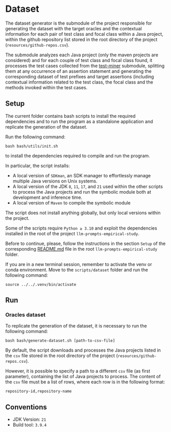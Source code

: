 # Dataset
The dataset generator is the submodule of the project responsible for generating the dataset with the target oracles
and the contextual information for each pair of test class and focal class within a Java project, within the github repository list
stored in the root directory of the project (`resources/github-repos.csv`).

The submodule analyzes each Java project (only the maven projects are considered) and for each couple of test class and focal class found,
it processes the test cases collected from the [test-miner](../test-miner/README.md) submodule, splitting them at any occurrence of an assertion statement
and generating the corresponding dataset of test prefixes and target assertions (including contextual information related to
the test class, the focal class and the methods invoked within the test cases.

## Setup
The current folder contains bash scripts to install the required dependencies and to run the program as a standalone application
and replicate the generation of the dataset.

Run the following command:

```shell
bash bash/utils/init.sh
```

to install the dependencies required to compile and run the program. 

In particular, the script installs:
- A local version of `SDKman`, an SDK manager to effortlessly manage multiple Java versions on Unix systems.
- A local version of the JDK `8`, `11`, `17`, and `21` used within the other scripts to process the Java projects and run the symbolic module both at development and inference time.
- A local version of `Maven` to compile the symbolic module

The script does not install anything globally, but only local versions within the project.

Some of the scripts require `Python ≥ 3.10` and exploit the dependencies installed in the root of the project `llm-prompts-empirical-study`.

Before to continue, please, follow the instructions in the section `Setup` of the corresponding [README.md](../../README.md) file
in the root `llm-prompts-empirical-study` folder.

If you are in a new terminal session, remember to activate the venv or conda environment. Move to the `scripts/dataset` folder and run the following command:

```shell
source ../../.venv/bin/activate
```

## Run

### Oracles dataset
To replicate the generation of the dataset, it is necessary to run the following command:

```shell
bash bash/generate-dataset.sh [path-to-csv-file]
```
By default, the script downloads and processes the Java projects listed in the `csv` file stored in the root directory 
of the project (`resources/github-repos.csv`).

However, it is possible to specify a path to a different `csv` file (as first parameter), containing the list of 
Java projects to process. The content of the `csv` file must be a list of rows, where each row is in the following format:

```csv
repository-id,repository-name
```

## Conventions
* JDK Version: `21`
* Build tool: `3.9.4`
